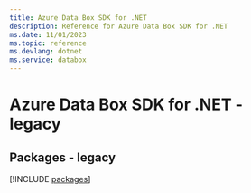 ```yaml
---
title: Azure Data Box SDK for .NET
description: Reference for Azure Data Box SDK for .NET
ms.date: 11/01/2023
ms.topic: reference
ms.devlang: dotnet
ms.service: databox
---
```

# Azure Data Box SDK for .NET - legacy
## Packages - legacy
[!INCLUDE [packages](data-box-index.md)]